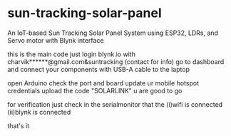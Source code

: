 # sun-tracking-solar-panel
An IoT-based Sun Tracking Solar Panel System using ESP32, LDRs, and Servo motor with Blynk interface

this is the main code
just login blynk.io
with charvik******@gmail.com&suntracking (contact for info)
go to dashboard
and connect your components with USB-A cable to the laptop

open Arduino
check the port and board
update ur mobile hotspot credentials
upload the code "SOLARLINK"
u are good to go

for verification
just check in the serialmonitor that the 
(i)wifi is connected
(ii)blynk is connected

that's it

